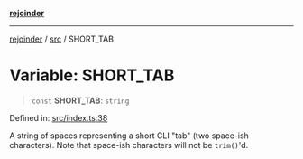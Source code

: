[**rejoinder**](../../README.md)

***

[rejoinder](../../README.md) / [src](../README.md) / SHORT\_TAB

# Variable: SHORT\_TAB

> `const` **SHORT\_TAB**: `string`

Defined in: [src/index.ts:38](https://github.com/Xunnamius/rejoinder/blob/8a503ebeed2689d0efaa12692a8cdaf933b5902d/src/index.ts#L38)

A string of spaces representing a short CLI "tab" (two space-ish characters).
Note that space-ish characters will not be `trim()`'d.

